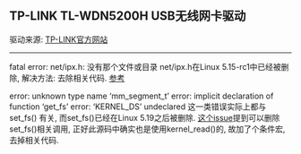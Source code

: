 ## TP-LINK TL-WDN5200H USB无线网卡驱动

驱动来源: [TP-LINK官方网站](https://service.tp-link.com.cn/detail_download_8874.html)

---

fatal error: net/ipx.h: 没有那个文件或目录
net/ipx.h在Linux 5.15-rc1中已经被删除, 解决方法: 去除相关代码. [参考](https://github.com/aircrack-ng/rtl8188eus/pull/146/files)

error: unknown type name ‘mm_segment_t’
error: implicit declaration of function ‘get_fs’
error: ‘KERNEL_DS’ undeclared
这一类错误实际上都与 set_fs() 有关, 而set_fs()已经在Linux 5.19之后被删除. [这个issue](https://github.com/coolsnowwolf/lede/issues/9170)提到可以删除set_fs()相关调用, 正好此源码中确实也是使用kernel_read()的, 故加了个条件宏, 去掉相关代码.

